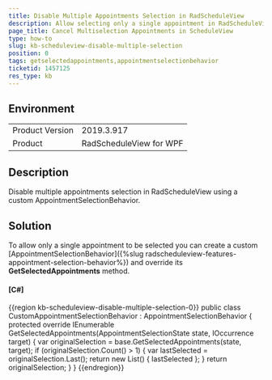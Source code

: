 ```yaml
---
title: Disable Multiple Appointments Selection in RadScheduleView
description: Allow selecting only a single appointment in RadScheduleView with a custom AppointmentSelectionBehavior.
page_title: Cancel Multiselection Appointments in ScheduleView
type: how-to
slug: kb-scheduleview-disable-multiple-selection
position: 0
tags: getselectedappointments,appointmentselectionbehavior
ticketid: 1457125
res_type: kb
---
```


## Environment

<table>
    <tbody>
	    <tr>
	    	<td>Product Version</td>
	    	<td>2019.3.917</td>
	    </tr>
	    <tr>
	    	<td>Product</td>
	    	<td>RadScheduleView for WPF</td>
	    </tr>
    </tbody>
</table>

## Description

Disable multiple appointments selection in RadScheduleView using a custom AppointmentSelectionBehavior.

## Solution

To allow only a single appointment to be selected you can create a custom [AppointmentSelectionBehavior]({%slug radscheduleview-features-appointment-selection-behavior%}) and override its __GetSelectedAppointments__ method.

#### __[C#]__
{{region kb-scheduleview-disable-multiple-selection-0}}
	public class CustomAppointmentSelectionBehavior : AppointmentSelectionBehavior
	{
		protected override IEnumerable<IOccurrence> GetSelectedAppointments(AppointmentSelectionState state, IOccurrence target)
		{
			var originalSelection = base.GetSelectedAppointments(state, target);
			if (originalSelection.Count() > 1)
			{
				var lastSelected = originalSelection.Last();
				return new List<IOccurrence>() { lastSelected };
			}
			return originalSelection;
		}
	}
{{endregion}}
